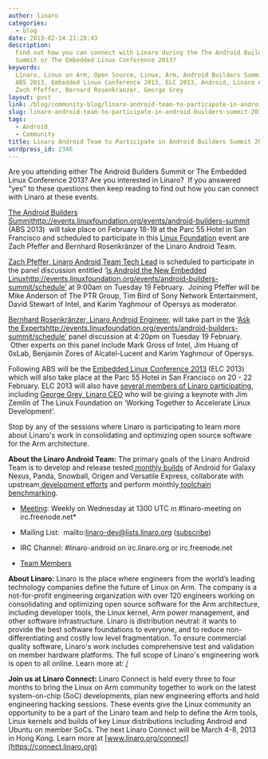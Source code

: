 ```yaml
---
author: linaro
categories:
  - blog
date: 2013-02-14 21:28:43
description:
  Find out how you can connect with Linaro during the The Android Builders
  Summit or The Embedded Linux Conference 2013?
keywords:
  Linaro, Linux on Arm, Open Source, Linux, Arm, Android Builders Summit 2013,
  ABS 2013, Embedded Linux Conference 2013, ELC 2013, Android, Linaro Android Team,
  Zach Pfeffer, Bernard Rosenkranzer, George Grey
layout: post
link: /blog/community-blog/linaro-android-team-to-participate-in-android-builders-summit-2013/
slug: linaro-android-team-to-participate-in-android-builders-summit-2013
tags:
  - Android
  - Community
title: Linaro Android Team to Participate in Android Builders Summit 2013
wordpress_id: 2346
---
```


Are you attending either The Android Builders Summit or The Embedded Linux Conference 2013? Are you interested in Linaro?  If you answered “yes” to these questions then keep reading to find out how you can connect with Linaro at these events.

[The Android Builders Summit]()http://events.linuxfoundation.org/events/android-builders-summit (ABS 2013)  will take place on February 18-19 at the Parc 55 Hotel in San Francisco and scheduled to participate in this [Linux Foundation](http://www.linuxfoundation.org/) event are Zach Pfeffer and Bernhard Rosenkränzer of the Linaro Android Team.

[Zach Pfeffer, Linaro Android Team Tech Lead](/about/) is scheduled to participate in the panel discussion entitled ‘[Is Android the New Embedded Linux]()http://events.linuxfoundation.org/events/android-builders-summit/schedule’ at 9:00am on Tuesday 19 February.  Joining Pfeffer will be Mike Anderson of The PTR Group, Tim Bird of Sony Network Entertainment, David Stewart of Intel, and Karim Yaghmour of Opersys as moderator.

[Bernhard Rosenkränzer, Linaro Android Engineer](/about/), will take part in the ‘[Ask the Experts]()http://events.linuxfoundation.org/events/android-builders-summit/schedule’ panel discussion at 4:20pm on Tuesday 19 February.  Other experts on this panel include Mark Gross of Intel, Jim Huang of 0xLab, Benjamin Zores of Alcatel-Lucent and Karim Yaghmour of Opersys.

Following ABS will be the [Embedded Linux Conference 2013](https://events.linuxfoundation.org/) (ELC 2013) which will also take place at the Parc 55 Hotel in San Francisco on 20 - 22 February. ELC 2013 will also have [several members of Linaro participating](/blog/), including [George Grey, Linaro CEO](/about/team/) who will be giving a keynote with Jim Zemlin of The Linux Foundation on ‘Working Together to Accelerate Linux Development’.

Stop by any of the sessions where Linaro is participating to learn more about Linaro's work in consolidating and optimizing open source software for the Arm architecture.

**About the Linaro Android Team:**
The primary goals of the Linaro Android Team is to develop and release tested[ monthly builds](http://releases.linaro.org/) of Android for Galaxy Nexus, Panda, Snowball, Origen and Versatile Express, collaborate with upstream[ development efforts](https://wiki-archive.linaro.org/Platform/Android/UpstreamWork) and perform monthly[ toolchain benchmarking](https://wiki-archive.linaro.org/Platform/Android/AndroidToolchainBenchmarking).

- [Meeting](https://wiki-archive.linaro.org/Platform/Android/Meetings): Weekly on Wednesday at 1300 UTC in #linaro-meeting on irc.freenode.net\*

- Mailing List:  mailto:linaro-dev@lists.linaro.org ([subscribe](http://lists.linaro.org/mailman/listinfo/linaro-dev))

- IRC Channel: #linaro-android on irc.linaro.org or irc.freenode.net

- [Team Members](/about/)

**About Linaro:**
Linaro is the place where engineers from the world’s leading technology companies define the future of Linux on Arm. The company is a not-for-profit engineering organization with over 120 engineers working on consolidating and optimizing open source software for the Arm architecture, including developer tools, the Linux kernel, Arm power management, and other software infrastructure. Linaro is distribution neutral: it wants to provide the best software foundations to everyone, and to reduce non-differentiating and costly low level fragmentation. To ensure commercial quality software, Linaro's work includes comprehensive test and validation on member hardware platforms. The full scope of Linaro's engineering work is open to all online.
Learn more at: [/](/)

**Join us at Linaro Connect:**
Linaro Connect is held every three to four months to bring the Linux on Arm community together to work on the latest system-on-chip (SoC) developments, plan new engineering efforts and hold engineering hacking sessions. These events give the Linux community an opportunity to be a part of the Linaro team and help to define the Arm tools, Linux kernels and builds of key Linux distributions including Android and Ubuntu on member SoCs. The next Linaro Connect will be March 4-8, 2013 in Hong Kong. Learn more at [www.linaro.org/connect](https://connect.linaro.org)
